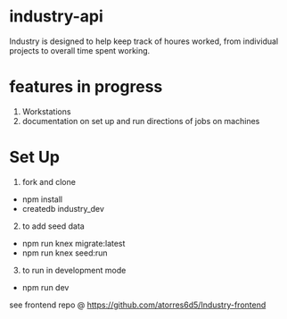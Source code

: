 # industry-api

Industry is designed to help keep track of houres worked, from individual projects to overall time spent working.


# features in progress

1. Workstations
1. documentation on set up and run directions of jobs on machines



# Set Up
1. fork and clone
  * npm install
  * createdb industry_dev
2. to add seed data
  * npm run knex migrate:latest
  * npm run knex seed:run
3. to run in development mode
  * npm run dev


see frontend repo @ https://github.com/atorres6d5/Industry-frontend
